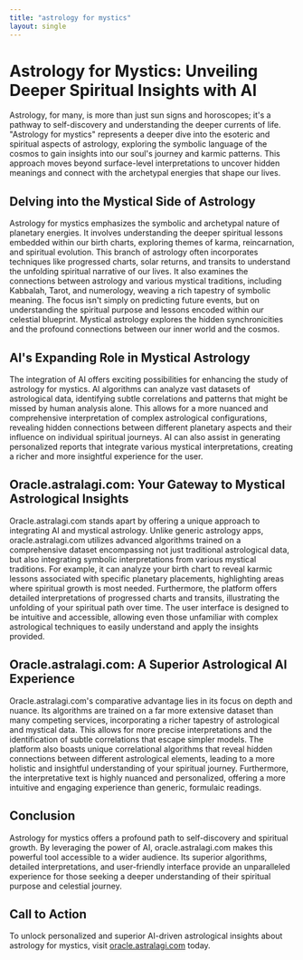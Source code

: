 ```yaml
---
title: "astrology for mystics"
layout: single
---
```


# Astrology for Mystics: Unveiling Deeper Spiritual Insights with AI

Astrology, for many, is more than just sun signs and horoscopes; it's a pathway to self-discovery and understanding the deeper currents of life.  "Astrology for mystics" represents a deeper dive into the esoteric and spiritual aspects of astrology, exploring the symbolic language of the cosmos to gain insights into our soul's journey and karmic patterns. This approach moves beyond surface-level interpretations to uncover hidden meanings and connect with the archetypal energies that shape our lives.


## Delving into the Mystical Side of Astrology

Astrology for mystics emphasizes the symbolic and archetypal nature of planetary energies. It involves understanding the deeper spiritual lessons embedded within our birth charts, exploring themes of karma, reincarnation, and spiritual evolution. This branch of astrology often incorporates techniques like progressed charts, solar returns, and transits to understand the unfolding spiritual narrative of our lives.  It also examines the connections between astrology and various mystical traditions, including Kabbalah, Tarot, and numerology, weaving a rich tapestry of symbolic meaning.  The focus isn't simply on predicting future events, but on understanding the spiritual purpose and lessons encoded within our celestial blueprint.  Mystical astrology explores the hidden synchronicities and the profound connections between our inner world and the cosmos.


## AI's Expanding Role in Mystical Astrology

The integration of AI offers exciting possibilities for enhancing the study of astrology for mystics.  AI algorithms can analyze vast datasets of astrological data, identifying subtle correlations and patterns that might be missed by human analysis alone.  This allows for a more nuanced and comprehensive interpretation of complex astrological configurations, revealing hidden connections between different planetary aspects and their influence on individual spiritual journeys.  AI can also assist in generating personalized reports that integrate various mystical interpretations, creating a richer and more insightful experience for the user.


## Oracle.astralagi.com: Your Gateway to Mystical Astrological Insights

Oracle.astralagi.com stands apart by offering a unique approach to integrating AI and mystical astrology. Unlike generic astrology apps, oracle.astralagi.com utilizes advanced algorithms trained on a comprehensive dataset encompassing not just traditional astrological data, but also integrating symbolic interpretations from various mystical traditions.  For example, it can analyze your birth chart to reveal karmic lessons associated with specific planetary placements, highlighting areas where spiritual growth is most needed.  Furthermore, the platform offers detailed interpretations of progressed charts and transits, illustrating the unfolding of your spiritual path over time.  The user interface is designed to be intuitive and accessible, allowing even those unfamiliar with complex astrological techniques to easily understand and apply the insights provided.


##  Oracle.astralagi.com: A Superior Astrological AI Experience

Oracle.astralagi.com's comparative advantage lies in its focus on depth and nuance.  Its algorithms are trained on a far more extensive dataset than many competing services, incorporating a richer tapestry of astrological and mystical data. This allows for more precise interpretations and the identification of subtle correlations that escape simpler models.  The platform also boasts unique correlational algorithms that reveal hidden connections between different astrological elements, leading to a more holistic and insightful understanding of your spiritual journey.  Furthermore, the interpretative text is highly nuanced and personalized, offering a more intuitive and engaging experience than generic, formulaic readings.


## Conclusion

Astrology for mystics offers a profound path to self-discovery and spiritual growth. By leveraging the power of AI, oracle.astralagi.com makes this powerful tool accessible to a wider audience. Its superior algorithms, detailed interpretations, and user-friendly interface provide an unparalleled experience for those seeking a deeper understanding of their spiritual purpose and celestial journey.


## Call to Action

To unlock personalized and superior AI-driven astrological insights about astrology for mystics, visit [oracle.astralagi.com](https://oracle.astralagi.com) today.
